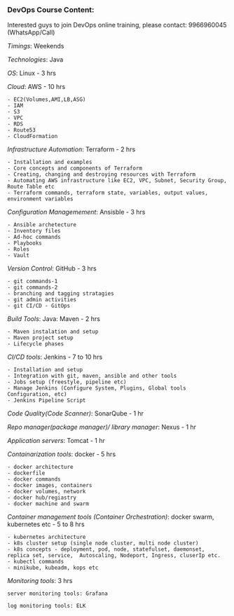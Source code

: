 
### DevOps Course Content:

Interested guys to join DevOps online training, please contact: 9966960045 (WhatsApp/Call)

*Timings*: Weekends

*Technologies*: Java

*OS*: Linux - 3 hrs

*Cloud*: AWS - 10 hrs

	- EC2(Volumes,AMI,LB,ASG)
	- IAM
	- S3
	- VPC
	- RDS
	- Route53
	- CloudFormation

*Infrastructure Automation*: Terraform - 2 hrs
	
	- Installation and examples
	- Core concepts and components of Terraform
	- Creating, changing and destroying resources with Terraform
	- Automating AWS infrastructure like EC2, VPC, Subnet, Security Group, Route Table etc
	- Terraform commands, terraform state, variables, output values, environment variables

*Configuration Managemement*: Ansisble - 3 hrs

	- Ansible archetecture
	- Inventory files
	- Ad-hoc commands
	- Playbooks
	- Roles
	- Vault

*Version Control*: GitHub - 3 hrs

	- git commands-1
	- git commands-2
	- branching and tagging stratagies
	- git admin activities
	- git CI/CD - GitOps

*Build Tools*: Java: Maven - 2 hrs

	- Maven instalation and setup
	- Maven project setup
	- Lifecycle phases

*CI/CD tools*: Jenkins - 7 to 10 hrs

	- Installation and setup
	- Integration with git, maven, ansible and other tools
	- Jobs setup (freestyle, pipeline etc)
	- Manage Jenkins (Configure System, Plugins, Global tools Configuration, etc)
	- Jenkins Pipeline Script

*Code Quality(Code Scanner)*: SonarQube - 1 hr

*Repo manager(package manager)/ library manager*: Nexus - 1 hr

*Application servers*: Tomcat - 1 hr

*Containarization tools*: docker - 5 hrs

	- docker architecture
	- dockerfile
	- docker commands
	- docker images, containers
	- docker volumes, network
	- docker hub/regiastry
	- docker machine and swarm

*Container management tools (Container Orchestration)*: docker swarm, kubernetes etc - 5 to 8 hrs

	- kubernetes architecture
	- k8s cluster setup (single node cluster, multi node cluster)
	- k8s concepts - deployment, pod, node, statefulset, daemonset, replica set, service,  Autoscaling, Nodeport, Ingress, cluserIp etc.
	- kubectl commands
	- minikube, kubeadm, kops etc

*Monitoring tools*: 3 hrs

	server monitoring tools: Grafana 

	log monitoring tools: ELK
